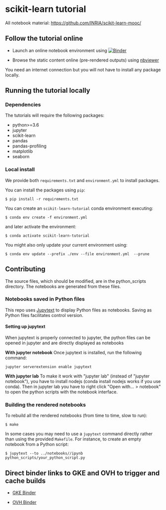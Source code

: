 # scikit-learn tutorial

All notebook material: https://github.com/INRIA/scikit-learn-mooc/

## Follow the tutorial online

- Launch an online notebook environment using [![Binder](https://mybinder.org/badge_logo.svg)](
               https://mybinder.org/v2/gh/INRIA/scikit-learn-mooc/master?urlpath=lab)

- Browse the static content online (pre-rendered outputs) using [nbviewer](
  https://nbviewer.jupyter.org/github/INRIA/scikit-learn-mooc/tree/master/rendered_notebooks/)

You need an internet connection but you will not have to install any package
locally.


## Running the tutorial locally

### Dependencies

The tutorials will require the following packages:

* python>=3.6
* jupyter
* scikit-learn
* pandas
* pandas-profiling
* matplotlib
* seaborn

### Local install

We provide both `requirements.txt` and `environment.yml` to install packages.

You can install the packages using `pip`:

```
$ pip install -r requirements.txt
```

You can create an `scikit-learn-tutorial` conda environment executing:

```
$ conda env create -f environment.yml
```

and later activate the environment:

```
$ conda activate scikit-learn-tutorial
```

You might also only update your current environment using:

```
$ conda env update --prefix ./env --file environment.yml  --prune
```

## Contributing

The source files, which should be modified, are in the python_scripts
directory. The notebooks are generated from these files.

### Notebooks saved in Python files

This repo uses [Jupytext](https://jupytext.readthedocs.io/) to display
Python files as notebooks. Saving as Python files facilitates control
version.

#### Setting up jupytext

When jupytext is properly connected to jupyter, the python files can be
opened in jupyter and are directly displayed as notebooks

**With jupyter notebook** Once jupytext is installed, run the following
command:

```
jupyter serverextension enable jupytext
```

**With jupyter lab** To make it work with "jupyter lab" (instead of
"jupyter notebook"), you have to install nodejs (conda install nodejs
works if you use conda). Then in jupyter lab you have to right click
"Open with... > notebook" to open the python scripts with the notebook
interface.

### Building the rendered notebooks


To rebuild all the rendered notebooks (from time to time, slow to run):

```
$ make
```

In some cases you
may need to use a `jupytext` command directly rather than using the provided
`Makefile`. For instance, to create an empty notebook from a Python script:
```
$ jupytext --to ../notebooks//ipynb python_scripts/your_python_script.py
```

## Direct binder links to GKE and OVH to trigger and cache builds

- [GKE Binder](https://gke.mybinder.org/v2/gh/lesteve/scikit-learn-tutorial/master?urlpath=lab)

- [OVH Binder](https://ovh.mybinder.org/v2/gh/lesteve/scikit-learn-tutorial/master?urlpath=lab)
